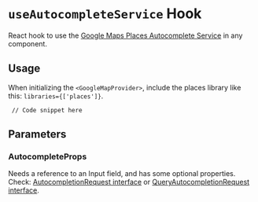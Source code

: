 # `useAutocompleteService` Hook

React hook to use the [Google Maps Places Autocomplete Service](https://developers.google.com/maps/documentation/javascript/reference/places-autocomplete-service) in any component.

## Usage

When initializing the `<GoogleMapProvider>`, include the places library like this: `libraries={['places']}`.

```tsx
 // Code snippet here
```

## Parameters

### AutocompleteProps

Needs a reference to an Input field, and has some optional properties. Check: [AutocompletionRequest interface](https://developers.google.com/maps/documentation/javascript/reference/places-autocomplete-service#AutocompletionRequest) or [QueryAutocompletionRequest interface](https://developers.google.com/maps/documentation/javascript/reference/places-autocomplete-service#QueryAutocompletionRequest).
